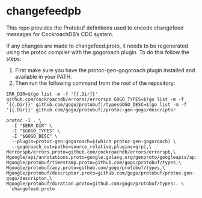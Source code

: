 # changefeedpb

This repo provides the Protobuf definitions used to encode changefeed messages for CockroachDB’s CDC system.

If any changes are made to changefeed.proto, it needs to be regenerated using the protoc compiler with the gogoroach plugin. To do this follow the steps: 

1. First make sure you have the protoc-gen-gogoroach plugin installed and available in your PATH.
2. Then run the following command from the root of the repository:
```
ERR_DIR=$(go list -m -f '{{.Dir}}' github.com/cockroachdb/errors)/errorspb GOGO_TYPES=$(go list -m -f '{{.Dir}}' github.com/gogo/protobuf)/typesGOGO_DESC=$(go list -m -f '{{.Dir}}' github.com/gogo/protobuf)/protoc-gen-gogo/descriptor

protoc -I . \
  -I "$ERR_DIR" \
  -I "$GOGO_TYPES" \
  -I "$GOGO_DESC" \                                        
  --plugin=protoc-gen-gogoroach=$(which protoc-gen-gogoroach) \
  --gogoroach_out=paths=source_relative,plugins=grpc,\        
Merrorspb/errors.proto=github.com/cockroachdb/errors/errorspb,\                     
Mgoogle/api/annotations.proto=google.golang.org/genproto/googleapis/api/annotations,\
Mgoogle/protobuf/timestamp.proto=github.com/gogo/protobuf/types,\
Mgoogle/protobuf/any.proto=github.com/gogo/protobuf/types,\
Mgoogle/protobuf/descriptor.proto=github.com/gogo/protobuf/protoc-gen-gogo/descriptor,\               
Mgoogle/protobuf/duration.proto=github.com/gogo/protobuf/types:. \
  changefeed.proto
```


